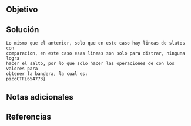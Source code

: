 ## Objetivo

## Solución
```
Lo mismo que el anterior, solo que en este caso hay lineas de slatos con
comparacion, en este caso esas lineas son solo para distrar, ninguna logra
hacer el salto, por lo que solo hacer las operaciones de con los valores para
obtener la bandera, la cual es: 
picoCTF{654773}
```
## Notas adicionales
## Referencias